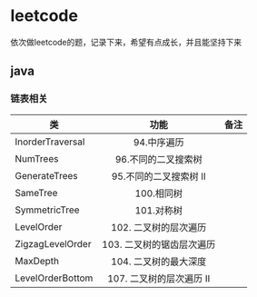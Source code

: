 # leetcode
依次做leetcode的题，记录下来，希望有点成长，并且能坚持下来

## java

### 链表相关
| 类   |      功能      |  备注 |
|----------|:-------------:|------:|
| InorderTraversal |  94.中序遍历 |  |
| NumTrees |  96.不同的二叉搜索树 |  |
| GenerateTrees |  95.不同的二叉搜索树 Ⅱ|  |
| SameTree |  100.相同树  |
| SymmetricTree |  101.对称树  |
| LevelOrder |  102. 二叉树的层次遍历  |
| ZigzagLevelOrder |  103. 二叉树的锯齿层次遍历  |
| MaxDepth | 104. 二叉树的最大深度 |
| LevelOrderBottom | 107. 二叉树的层次遍历 II |

